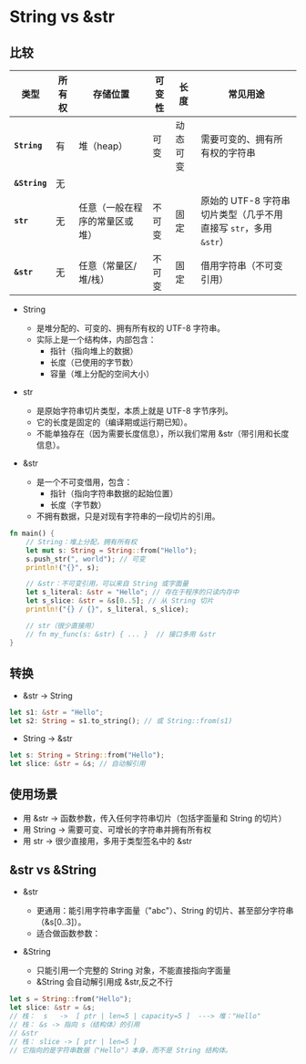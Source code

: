# String vs &str


## 比较
| 类型           | 所有权 | 存储位置            | 可变性 | 长度   | 常见用途                                       |
| ------------ | --- | --------------- | --- | ---- | ------------------------------------------ |
| **`String`** | 有   | 堆（heap）         | 可变  | 动态可变 | 需要可变的、拥有所有权的字符串                            |
| **`&String`**| 无
| **`str`**    | 无   | 任意（一般在程序的常量区或堆） | 不可变 | 固定   | 原始的 UTF-8 字符串切片类型（几乎不用直接写 `str`，多用 `&str`） |
| **`&str`**   | 无   | 任意（常量区/堆/栈）     | 不可变 | 固定   | 借用字符串（不可变引用）                               |


+ String
    + 是堆分配的、可变的、拥有所有权的 UTF-8 字符串。   
    + 实际上是一个结构体，内部包含：
        + 指针（指向堆上的数据）
        + 长度（已使用的字节数）
        + 容量（堆上分配的空间大小）

+ str
    + 是原始字符串切片类型，本质上就是 UTF-8 字节序列。
    + 它的长度是固定的（编译期或运行期已知）。
    + 不能单独存在（因为需要长度信息），所以我们常用 &str（带引用和长度信息）。

+ &str
    + 是一个不可变借用，包含：
        + 指针（指向字符串数据的起始位置）
        + 长度（字节数）
    + 不拥有数据，只是对现有字符串的一段切片的引用。

```rust
fn main() {
    // String：堆上分配，拥有所有权
    let mut s: String = String::from("Hello");
    s.push_str(", world"); // 可变
    println!("{}", s);

    // &str：不可变引用，可以来自 String 或字面量
    let s_literal: &str = "Hello"; // 存在于程序的只读内存中
    let s_slice: &str = &s[0..5]; // 从 String 切片
    println!("{} / {}", s_literal, s_slice);

    // str（很少直接用）
    // fn my_func(s: &str) { ... }  // 接口多用 &str
}

```
## 转换
+ &str → String
```rust
let s1: &str = "Hello";
let s2: String = s1.to_string(); // 或 String::from(s1)
```

+ String → &str
```rust
let s: String = String::from("Hello");
let slice: &str = &s; // 自动解引用
```

## 使用场景
+ 用 &str → 函数参数，传入任何字符串切片（包括字面量和 String 的切片）
+ 用 String → 需要可变、可增长的字符串并拥有所有权
+ 用 str → 很少直接用，多用于类型签名中的 &str


## &str vs &String
+ &str
    + 更通用：能引用字符串字面量（"abc"）、String 的切片、甚至部分字符串（&s[0..3]）。
    + 适合做函数参数：

+ &String
    + 只能引用一个完整的 String 对象，不能直接指向字面量
    + &String 会自动解引用成 &str,反之不行
```rust
let s = String::from("Hello");
let slice: &str = &s; 
// 栈：  s   ->  [ ptr | len=5 | capacity=5 ]  ---> 堆："Hello"
// 栈： &s -> 指向 s（结构体）的引用
// &str
// 栈： slice -> [ ptr | len=5 ]
// 它指向的是字符串数据（"Hello"）本身，而不是 String 结构体。

```